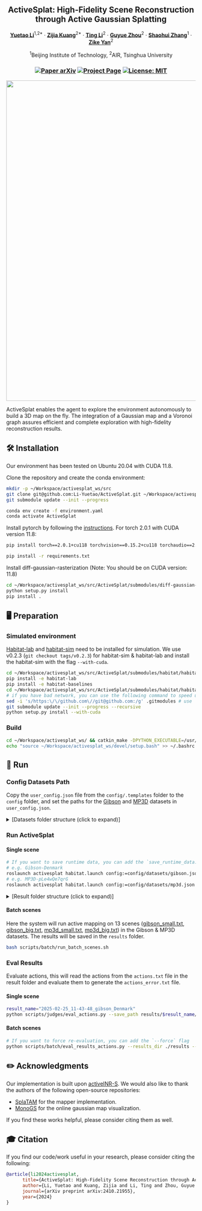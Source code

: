 <p align="center">

  <h2 align="center">ActiveSplat: High-Fidelity Scene Reconstruction<br>through Active Gaussian Splatting</h2>
  <p align="center">
    <a href="https://li-yuetao.github.io/"><strong>Yuetao Li</strong></a><sup>1,2*</sup>
    ·
    <a href="https://github.com/kzj18"><strong>Zijia Kuang</strong></a><sup>2*</sup>
    ·
    <a href="https://laura-ting.github.io/"><strong>Ting Li</strong></a><sup>2</sup>
    ·
    <a href="https://air.tsinghua.edu.cn/en/info/1046/1196.htm"><strong>Guyue Zhou</strong></a><sup>2</sup>
    ·
    <a href="https://scholar.google.nl/citations?hl=en&user=GDQ23eAAAAAJ&view_op=list_works"><strong>Shaohui Zhang</strong></a><sup>1</sup>
    ·
    <a href="https://zikeyan.github.io/"><strong>Zike Yan</strong></a><sup>2</sup>
  <p align="center">
        <sup>1</sup>Beijing Institute of Technology, <sup>2</sup>AIR, Tsinghua University
  </p>

<h3 align="center">
    <a href="https://arxiv.org/abs/2410.21955" target="_blank">
    <img src="https://img.shields.io/badge/arXiv-2410.21955-blue?logo=arxiv&color=%23B31B1B" alt="Paper arXiv"></a>
    <a href="https://li-yuetao.github.io/ActiveSplat/" target="_blank">
    <img src="https://img.shields.io/badge/Project-Page-a" alt="Project Page"></a>
    <a href="https://opensource.org/licenses/MIT" target="_blank">
    <img src="https://img.shields.io/badge/License-MIT-yellow.svg" alt="License: MIT"></a>
</h3>
<div align="center"></div>

<div align=center> <img src="media/ui-x5.gif" width="850"/> </div>

<span class="dperact">ActiveSplat</span> enables the agent to explore the environment autonomously to build a 3D map on the fly. The integration of a Gaussian map and a Voronoi graph assures efficient and complete exploration with high-fidelity reconstruction results.

## 🛠️ Installation

Our environment has been tested on Ubuntu 20.04 with CUDA 11.8.

Clone the repository and create the conda environment:

```bash
mkdir -p ~/Workspace/activesplat_ws/src
git clone git@github.com:Li-Yuetao/ActiveSplat.git ~/Workspace/activesplat_ws/src/ActiveSplat && cd ~/Workspace/activesplat_ws/src/ActiveSplat
git submodule update --init --progress

conda env create -f environment.yaml
conda activate ActiveSplat
```

Install pytorch by following the [instructions](https://pytorch.org/get-started/locally/). For torch 2.0.1 with CUDA version 11.8:

```bash
pip install torch==2.0.1+cu118 torchvision==0.15.2+cu118 torchaudio==2.0.2+cu118 --extra-index-url https://download.pytorch.org/whl/cu118

pip install -r requirements.txt
```

Install diff-gaussian-rasterization (Note: You should be on CUDA version: 11.8)

```bash
cd ~/Workspace/activesplat_ws/src/ActiveSplat/submodules/diff-gaussian-rasterization
python setup.py install
pip install .
```

## 🖥️ Preparation

### Simulated environment

[Habitat-lab](https://github.com/facebookresearch/habitat-lab) and [habitat-sim](https://github.com/facebookresearch/habitat-sim) need to be installed for simulation. We use v0.2.3 (`git checkout tags/v0.2.3`) for habitat-sim & habitat-lab and install the habitat-sim with the flag `--with-cuda`.

```bash
cd ~/Workspace/activesplat_ws/src/ActiveSplat/submodules/habitat/habitat-lab && git checkout tags/v0.2.3
pip install -e habitat-lab
pip install -e habitat-baselines
cd ~/Workspace/activesplat_ws/src/ActiveSplat/submodules/habitat/habitat-sim && git checkout tags/v0.2.3
# if you have bad network, you can use the following command to speed up
sed -i 's/https:\/\/github.com\//git@github.com:/g' .gitmodules # use `sed -i 's/git@github.com:/https:\/\/github.com\//g' .gitmodules` to restore
git submodule update --init --progress --recursive
python setup.py install --with-cuda
```

### Build

```bash
cd ~/Workspace/activesplat_ws/ && catkin_make -DPYTHON_EXECUTABLE=/usr/bin/python3
echo "source ~/Workspace/activesplat_ws/devel/setup.bash" >> ~/.bashrc
```

## 🚀 Run

### Config Datasets Path
Copy the `user_config.json` file from the `config/.templates` folder to the `config` folder, and set the paths for the [Gibson](https://docs.google.com/forms/d/e/1FAIpQLScWlx5Z1DM1M-wTSXaa6zV8lTFkPmTHW1LqMsoCBDWsTDjBkQ/viewform) and [MP3D](https://niessner.github.io/Matterport/#download) datasets in `user_config.json`.

<details>
  <summary>[Datasets folder structure (click to expand)]</summary>

```
  datasets_folder
    ├── gibson_habitat
    │   ├── gibson
    │   │   ├── Adrian.glb
    │   │   └── ...
    │   └── ...
    ├── matterport
    │   ├── v1
    │   │   ├── scans
    │   │   └── tasks
    │   |       ├── 1LXtFkjw3qL
    │   |       |   ├── 1LXtFkjw3qL.glb
    │   |       |   └── ...
    │   |       └── ...
    │   ├── v2
    |   └── ...
    └── ...
```
</details>

### Run ActiveSplat

#### Single scene
```bash
# If you want to save runtime data, you can add the `save_runtime_data:=1` flag
# e.g. Gibson-Denmark
roslaunch activesplat habitat.launch config:=config/datasets/gibson.json scene_id:=Denmark
# e.g. MP3D-pLe4wQe7qrG
roslaunch activesplat habitat.launch config:=config/datasets/mp3d.json scene_id:=pLe4wQe7qrG
```
<details>
  <summary>[Result folder structure (click to expand)]</summary>

```bash
  2025-04-13_22-34-21_gibson_Eudora
    ├── gaussians_data
    │   ├── depth
    │   ├── keyframes
    │   ├── rgb
    │   ├── config.py
    │   ├── params.npz
    │   └── transforms.json
    ├── render_rgbd # save_runtime_data:=1
    ├── runtime_data # save_runtime_data:=1
    ├── subregion_map # save_runtime_data:=1
    ├── subregion_map # save_runtime_data:=1
    ├── topdown_map # save_runtime_data:=1
    ├── actions.txt
    ├── config.json
    ├── gt_mesh.json
    ├── topdown_free_map.png
    └── visited_map.png
```
</details>

#### Batch scenes
Here the system will run active mapping on 13 scenes ([gibson_small.txt](./scripts/batch/gibson_small.txt), [gibson_big.txt](./scripts/batch/gibson_big.txt), [mp3d_small.txt](./scripts/batch/mp3d_small.txt), [mp3d_big.txt](./scripts/batch/mp3d_big.txt)) in the Gibson & MP3D datasets. The results will be saved in the `results` folder.
```bash
bash scripts/batch/run_batch_scenes.sh
```

### Eval Results
Evaluate actions, this will read the actions from the `actions.txt` file in the result folder and evaluate them to generate the `actions_error.txt` file.
#### Single scene
```bash
result_name="2025-02-25_11-43-48_gibson_Denmark"
python scripts/judges/eval_actions.py --save_path results/$result_name/actions_error.txt --config results/$result_name/config.json --user_config config/user_config.json --actions results/$result_name/actions.txt --gpu_id 0
```

#### Batch scenes
```bash
# If you want to force re-evaluation, you can add the `--force` flag
python scripts/batch/eval_results_actions.py --results_dir ./results --gpu_id 0
```

## ✏️ Acknowledgments

Our implementation is built upon <a href="https://github.com/kzj18/activeINR-S">activeINR-S</a>. We would also like to thank the authors of the following open-source repositories:

- <a href="https://github.com/spla-tam/SplaTAM">SplaTAM</a> for the mapper implementation.
- <a href="https://github.com/muskie82/MonoGS">MonoGS</a> for the online gaussian map visualization.

If you find these works helpful, please consider citing them as well.

## 🎓 Citation

If you find our code/work useful in your research, please consider citing the following:
```bibtex
@article{li2024activesplat,
      title={ActiveSplat: High-Fidelity Scene Reconstruction through Active Gaussian Splatting},
      author={Li, Yuetao and Kuang, Zijia and Li, Ting and Zhou, Guyue and Zhang, Shaohui and Yan, Zike},
      journal={arXiv preprint arXiv:2410.21955},
      year={2024}
}
```